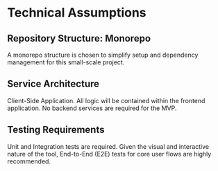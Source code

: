 # Technical Assumptions

## Repository Structure: Monorepo

A monorepo structure is chosen to simplify setup and dependency management for this small-scale project.

## Service Architecture

Client-Side Application. All logic will be contained within the frontend application. No backend services are required for the MVP.

## Testing Requirements

Unit and Integration tests are required. Given the visual and interactive nature of the tool, End-to-End (E2E) tests for core user flows are highly recommended.
